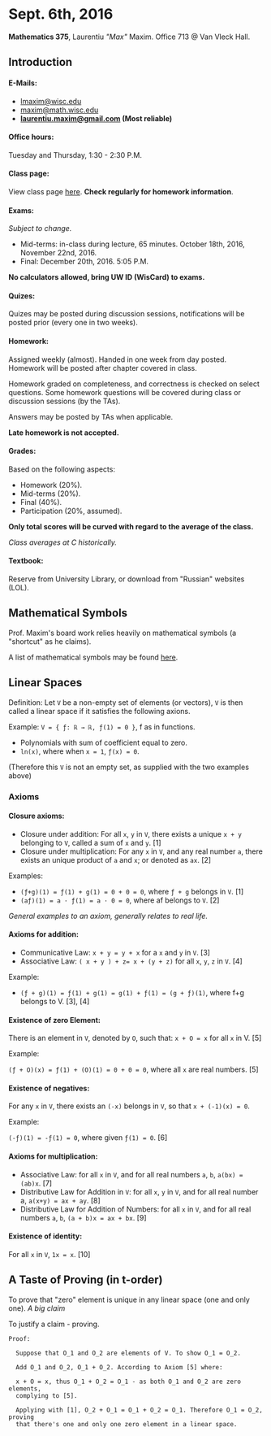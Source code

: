 Sept. 6th, 2016
===============

**Mathematics 375**, Laurentiu *"Max"* Maxim. Office 713 @ Van Vleck Hall.

Introduction
------------

#### E-Mails:
- lmaxim@wisc.edu
- maxim@math.wisc.edu
- **laurentiu.maxim@gmail.com (Most reliable)**

#### Office hours:

Tuesday and Thursday, 1:30 - 2:30 P.M.

#### Class page:

View class page [here](http://www.math.wisc.edu/~maxim/375f16.html). **Check regularly for homework information**.

#### Exams:

*Subject to change.*

- Mid-terms: in-class during lecture, 65 minutes. October 18th, 2016, November 22nd, 2016.
- Final: December 20th, 2016. 5:05 P.M.

**No calculators allowed, bring UW ID (WisCard) to exams.**

#### Quizes:

Quizes may be posted during discussion sessions, notifications will be posted prior (every one in two weeks).

#### Homework:

Assigned weekly (almost). Handed in one week from day posted. Homework will be posted after chapter covered in class.

Homework graded on completeness, and correctness is checked on select questions. Some homework questions will be covered during class or discussion sessions (by the TAs).

Answers may be posted by TAs when applicable.

**Late homework is not accepted.**

#### Grades:

Based on the following aspects:

- Homework (20%).
- Mid-terms (20%).
- Final (40%).
- Participation (20%, assumed).

**Only total scores will be curved with regard to the average of the class.**

*Class averages at C historically.*

#### Textbook:

Reserve from University Library, or download from "Russian" websites (LOL).

Mathematical Symbols
--------------------

Prof. Maxim's board work relies heavily on mathematical symbols (a "shortcut" as he claims).

A list of mathematical symbols may be found [here](https://en.wikipedia.org/wiki/List_of_mathematical_symbols).

Linear Spaces
-------------

Definition: Let `V` be a non-empty set of elements (or vectors), `V` is then called a linear space if it satisfies the following axions.

Example: `V = { ƒ: ℝ → ℝ, ƒ(1) = 0 }`, f as in functions.

- Polynomials with sum of coefficient equal to zero.
- `ln(x)`, where when `x = 1`, `ƒ(x) = 0`.

(Therefore this `V` is not an empty set, as supplied with the two examples above)

### Axioms

#### Closure axioms:

- Closure under addition: For all `x`, `y` in `V`, there exists a unique `x + y` belonging to `V`, called a sum of `x` and `y`. [1]
- Closure under multiplication: For any `x` in `V`, and any real number `a`, there exists an unique product of `a` and `x`; or denoted as `ax`. [2]

Examples:

- `(ƒ+g)(1) = ƒ(1) + g(1) = 0 + 0 = 0`, where `ƒ + g` belongs in `V`. [1]
- `(aƒ)(1) = a · ƒ(1) = a · 0 = 0`, where af belongs to `V`. [2]

*General examples to an axiom, generally relates to real life.*

#### Axioms for addition:

- Communicative Law: `x + y = y + x` for a `x` and `y` in `V`. [3]
- Associative Law: `( x + y ) + z= x + (y + z)` for all `x`, `y`, `z` in `V`. [4]

Example:

- `(ƒ + g)(1) = ƒ(1) + g(1) = g(1) + ƒ(1) = (g + ƒ)(1)`, where f+g belongs to V. [3], [4]

#### Existence of zero Element:

There is an element in `V`, denoted by `O`, such that: `x + O = x` for all `x` in V. [5]

Example:

`(ƒ + O)(x) = ƒ(1) + (O)(1) = 0 + 0 = 0`, where all `x` are real numbers. [5]

#### Existence of negatives:

For any `x` in `V`, there exists an `(-x)` belongs in `V`, so that `x + (-1)(x) = 0`.

Example:

`(-ƒ)(1) = -ƒ(1) = 0`, where given `ƒ(1) = 0`. [6]

#### Axioms for multiplication:

- Associative Law: for all `x` in `V`, and for all real numbers `a`, `b`, `a(bx) = (ab)x`. [7]
- Distributive Law for Addition in `V`: for all `x`, `y` in `V`, and for all real number a, `a(x+y) = ax + ay`. [8]
- Distributive Law for Addition of Numbers: for all `x` in `V`, and for all real numbers `a`, `b`, `(a + b)x = ax + bx`. [9]

#### Existence of identity:

For all `x` in `V`, `1x = x`. [10]

A Taste of Proving (in t-order)
-------------------------------

To prove that "zero" element is unique in any linear space (one and only one). *A big claim*

To justify a claim - proving.

```
Proof:

  Suppose that O_1 and O_2 are elements of V. To show O_1 = O_2.

  Add O_1 and O_2, O_1 + O_2. According to Axiom [5] where:

  x + O = x, thus O_1 + O_2 = O_1 - as both O_1 and O_2 are zero elements,
  complying to [5].

  Applying with [1], O_2 + O_1 = O_1 + O_2 = O_1. Therefore O_1 = O_2, proving
  that there's one and only one zero element in a linear space.
```
